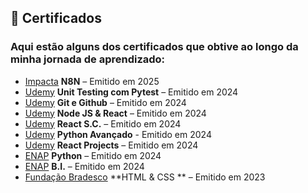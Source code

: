 ## 📜 Certificados

### Aqui estão alguns dos certificados que obtive ao longo da minha jornada de aprendizado:

- [Impacta](https://www.impacta.com.br) **N8N** – Emitido em 2025
- [Udemy](https://www.udemy.com/pt/?srsltid=AfmBOor8rhqphzbKYmWEvvg1rNpBafhDDnmbKgIea4H90xLw-PtUR4jS) **Unit Testing com Pytest** – Emitido em 2024
- [Udemy](https://www.udemy.com/pt/?srsltid=AfmBOor8rhqphzbKYmWEvvg1rNpBafhDDnmbKgIea4H90xLw-PtUR4jS) **Git e Github** – Emitido em 2024
- [Udemy](https://www.udemy.com/pt/?srsltid=AfmBOor8rhqphzbKYmWEvvg1rNpBafhDDnmbKgIea4H90xLw-PtUR4jS) **Node JS & React** –  Emitido em 2024
- [Udemy](https://www.udemy.com/pt/?srsltid=AfmBOor8rhqphzbKYmWEvvg1rNpBafhDDnmbKgIea4H90xLw-PtUR4jS) **React S.C.** – Emitido em 2024
- [Udemy](https://www.udemy.com/pt/?srsltid=AfmBOor8rhqphzbKYmWEvvg1rNpBafhDDnmbKgIea4H90xLw-PtUR4jS) **Python Avançado** - Emitido em 2024
- [Udemy](https://www.udemy.com/pt/?srsltid=AfmBOor8rhqphzbKYmWEvvg1rNpBafhDDnmbKgIea4H90xLw-PtUR4jS) **React Projects** – Emitido em 2024
- [ENAP](https://www.enap.gov.br) **Python** – Emitido em 2024
- [ENAP](https://www.enap.gov.br) **B.I.** – Emitido em 2024
- [Fundação Bradesco](https://www.ev.org.br) **HTML & CSS ** – Emitido em 2023




